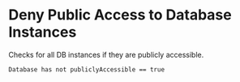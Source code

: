 # Deny Public Access to Database Instances

Checks for all DB instances if they are publicly accessible.

```ccl
Database has not publiclyAccessible == true
```
